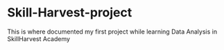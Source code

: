 # Skill-Harvest-project
 This is where documented my first project  while learning Data Analysis in SkillHarvest Academy

